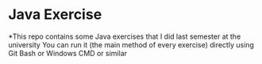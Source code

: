 # Java Exercise

*This repo contains some Java exercises that I did last semester at the university
You can run it (the main method of every exercise) directly using Git Bash or Windows CMD or similar
